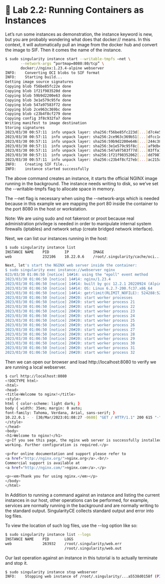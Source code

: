 # 📓 Lab 2.2: Running Containers as Instances

Let’s run some instances as demonstration, the instance keyword is new, but you
are probably wondering what does that docker:// means. In this context, it will
automatically pull an image from the docker hub and convert the image to SIF.
Then it comes the name of the instance.

```bash
$ sudo singularity instance start --writable-tmpfs –net \
       --network-args “portmap=8080:80/tcp” \
       docker://nginx:1.23.4-alpine webserver
INFO:    Converting OCI blobs to SIF format
INFO:    Starting build...
Getting image source signatures
Copying blob f56be85fc22e done  
Copying blob 1f21f983520d done  
Copying blob 59b9d2200e63 done  
Copying blob 3e1e579c95fe done  
Copying blob 547a97583f72 done  
Copying blob 2ce963c369bc done  
Copying blob c23b4f8cf279 done  
Copying config 3f8c932fa7 done  
Writing manifest to image destination
Storing signatures
2023/03/30 00:57:11  info unpack layer: sha256:f56be85fc223d[...]d7c4e5add29d7f64b87abdaa09
2023/03/30 00:57:11  info unpack layer: sha256:2ce963c369b51[...]dfcc1e286051b5a5d9a7b0cc5c
2023/03/30 00:57:11  info unpack layer: sha256:59b9d2200e646[...]244c38ebe8d3beef5c476c4c55
2023/03/30 00:57:11  info unpack layer: sha256:3e1e579c95f8c[...]af9dbe6219dc6495abb9902040
2023/03/30 00:57:11  info unpack layer: sha256:547a97583f77d[...]83ffa18e0c40fd87adb5c06025
2023/03/30 00:57:11  info unpack layer: sha256:1f21f98352062[...]dd79878071181b56b82efa9ef3
2023/03/30 00:57:11  info unpack layer: sha256:c23b4f8cf27eb[...]ac215ab5b529aa8b5a060294c8
INFO:    Creating SIF file...
INFO:    instance started successfully
```

The above command creates an instance, it starts the official NGINX image
running in the background. The instance needs writing to disk, so we’ve set
the --writable-tmpfs flag to allocate space in memory.

The --net flag is necessary when using the --network-args which is needed
because in this example we are mapping the port 80 inside the container to
the port 8080 in the host or workstation.

Note: We are using sudo and not fakeroot or proot because real administration
privilege is needed in order to manipulate internal system firewalls (iptables)
and network setup (create bridged network interface).

Next, we can list our instances running in the host:

```bash
$ sudo singularity instance list
INSTANCE NAME    PID       IP           IMAGE
web              232106    10.22.0.6    /root/.singularity/cache/oci...

Next, let's start the NGINX web server inside the container:
$ sudo singularity exec instance://webserver nginx
023/03/30 01:06:50 [notice] 14#14: using the "epoll" event method
2023/03/30 01:06:50 [notice] 14#14: nginx/1.23.4
2023/03/30 01:06:50 [notice] 14#14: built by gcc 12.2.1 20220924 (Alpine 12.2.1_git20220924-r4) 
2023/03/30 01:06:50 [notice] 14#14: OS: Linux 6.2.7-200.fc37.x86_64
2023/03/30 01:06:50 [notice] 14#14: getrlimit(RLIMIT_NOFILE): 524288:524288
2023/03/30 01:06:50 [notice] 20#20: start worker processes
2023/03/30 01:06:50 [notice] 20#20: start worker process 21
2023/03/30 01:06:50 [notice] 20#20: start worker process 22
2023/03/30 01:06:50 [notice] 20#20: start worker process 23
2023/03/30 01:06:50 [notice] 20#20: start worker process 24
2023/03/30 01:06:50 [notice] 20#20: start worker process 25
2023/03/30 01:06:50 [notice] 20#20: start worker process 26
2023/03/30 01:06:50 [notice] 20#20: start worker process 27
2023/03/30 01:06:50 [notice] 20#20: start worker process 28
2023/03/30 01:06:50 [notice] 20#20: start worker process 29
2023/03/30 01:06:50 [notice] 20#20: start worker process 30
2023/03/30 01:06:50 [notice] 20#20: start worker process 31
2023/03/30 01:06:50 [notice] 20#20: start worker process 32
```

Then we can open our browser and load http://localhost:8080 to verify we are
running a local webserver.

```bash
$ curl http://localhost:8080
<!DOCTYPE html>
<html>
<head>
<title>Welcome to nginx!</title>
<style>
html { color-scheme: light dark; }
body { width: 35em; margin: 0 auto;
font-family: Tahoma, Verdana, Arial, sans-serif; }
10.22.0.1 - - [30/Mar/2023:01:08:27 -0600] "GET / HTTP/1.1" 200 615 "-" "curl/7.85.0" "-"
</style>
</head>
<body>
<h1>Welcome to nginx!</h1>
<p>If you see this page, the nginx web server is successfully installed and
working. Further configuration is required.</p>

<p>For online documentation and support please refer to
<a href="http://nginx.org/">nginx.org</a>.<br/>
Commercial support is available at
<a href="http://nginx.com/">nginx.com</a>.</p>

<p><em>Thank you for using nginx.</em></p>
</body>
</html>
```

In Addition to running a command against an instance and listing the current
instances in our host, other operations can be performed, for example, services
are normally running in the background and are normally writing to the standard
output. SingularityCE collects standard output and error into log files.

To view the location of such log files, use the --log option like so:

```bash
$ sudo singularity instance list --logs
INSTANCE NAME    PID       LOGS
web              263932    /root/.singularity/web.err
                           /root/.singularity/web.out
```

Our last operation against an instance in this tutorial is to actually
terminate and stop it.

```bash
$ sudo singularity instance stop webserver
INFO:    Stopping web instance of /root/.singularity/...a5538d0158f (PID=232106)
```
